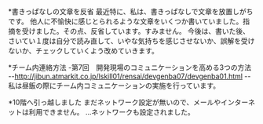 *書きっぱなしの文章を反省
最近特に、私は、書きっぱなしで文章を放置しがちです。
他人に不愉快に感じとられるような文章をいくつか書いていました。指摘を受けました。その点、反省しています。すみません。
今後は、書いた後、さいてい１度は自分で読み直して、いやな気持ちを感じさせないか、誤解を受けないか、チェックしていくよう改めていきます。

*チーム内連絡方法
-第7回　開発現場のコミュニケーションを高める3つの方法
--http://jibun.atmarkit.co.jp/lskill01/rensai/devgenba07/devgenba01.html
--私は昼飯の際にチーム内コミュニケーションの実施を行っています。


*10階へ引っ越しました
まだネットワーク設定が無いので、メールやインターネットは利用できません。
…ネットワークも設定されました。

